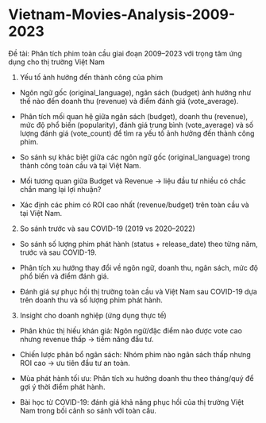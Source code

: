 # Vietnam-Movies-Analysis-2009-2023
Đề tài: Phân tích phim toàn cầu giai đoạn 2009–2023 với trọng tâm ứng dụng cho thị trường Việt Nam

1. Yếu tố ảnh hưởng đến thành công của phim

- Ngôn ngữ gốc (original_language), ngân sách (budget) ảnh hưởng như thế nào đến doanh thu (revenue) và điểm đánh giá (vote_average).

- Phân tích mối quan hệ giữa ngân sách (budget), doanh thu (revenue), mức độ phổ biến (popularity), đánh giá trung bình (vote_average) và số lượng đánh giá (vote_count) để tìm ra yếu tố ảnh hưởng đến thành công phim.

- So sánh sự khác biệt giữa các ngôn ngữ gốc (original_language) trong thành công toàn cầu và tại Việt Nam.

- Mối tương quan giữa Budget và Revenue → liệu đầu tư nhiều có chắc chắn mang lại lợi nhuận?

- Xác định các phim có ROI cao nhất (revenue/budget) trên toàn cầu và tại Việt Nam.

2. So sánh trước và sau COVID-19 (2019 vs 2020–2022)

- So sánh số lượng phim phát hành (status + release_date) theo từng năm, trước và sau COVID-19.

- Phân tích xu hướng thay đổi về ngôn ngữ, doanh thu, ngân sách, mức độ phổ biến và điểm đánh giá.

- Đánh giá sự phục hồi thị trường toàn cầu và Việt Nam sau COVID-19 dựa trên doanh thu và số lượng phim phát hành.

3. Insight cho doanh nghiệp (ứng dụng thực tế)

- Phân khúc thị hiếu khán giả: Ngôn ngữ/đặc điểm nào được vote cao nhưng revenue thấp → tiềm năng đầu tư.

- Chiến lược phân bổ ngân sách: Nhóm phim nào ngân sách thấp nhưng ROI cao → ưu tiên đầu tư an toàn.

- Mùa phát hành tối ưu: Phân tích xu hướng doanh thu theo tháng/quý để gợi ý thời điểm phát hành.

- Bài học từ COVID-19: đánh giá khả năng phục hồi của thị trường Việt Nam trong bối cảnh so sánh với toàn cầu.

